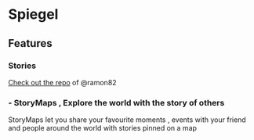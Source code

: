 # Spiegel


## Features

 ### Stories
 [Check out the repo](https://github.com/ramon82/zuck.js/) of @ramon82

 ### - StoryMaps , Explore the world with the story of others
 StoryMaps let you share your favourite moments , events with your friend and people around the world  with stories pinned on a map
